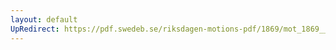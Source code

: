 ```yaml
---
layout: default
UpRedirect: https://pdf.swedeb.se/riksdagen-motions-pdf/1869/mot_1869__ak__00201/mot_1869__ak__00201_001.pdf
---
```

